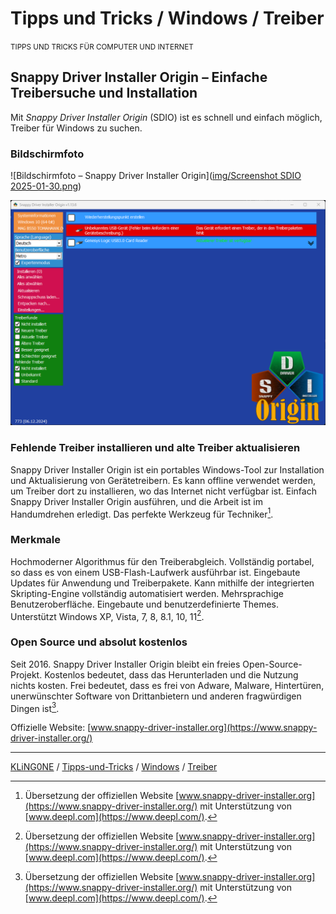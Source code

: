 # Tipps und Tricks / Windows / Treiber
<small>TIPPS UND TRICKS FÜR COMPUTER UND INTERNET</small>

## Snappy Driver Installer Origin – Einfache Treibersuche und Installation
Mit _Snappy Driver Installer Origin_ (SDIO) ist es schnell und einfach möglich, Treiber für Windows zu suchen.

### Bildschirmfoto
![Bildschirmfoto – Snappy Driver Installer Origin]([img/Screenshot SDIO 2025-01-30.png](https://github.com/KLiNG0NE/Tipps-und-Tricks/blob/main/Windows/Treiber/img/Screenshot%20SDIO%202025-01-30.png))

![Foto](https://github.com/KLiNG0NE/Tipps-und-Tricks/blob/main/Windows/Treiber/img/Screenshot%20SDIO%202025-01-30.png)

### Fehlende Treiber installieren und alte Treiber aktualisieren
Snappy Driver Installer Origin ist ein portables Windows-Tool zur Installation und Aktualisierung von Gerätetreibern. Es kann offline verwendet werden, um Treiber dort zu installieren, wo das Internet nicht verfügbar ist. Einfach Snappy Driver Installer Origin ausführen, und die Arbeit ist im Handumdrehen erledigt. Das perfekte Werkzeug für Techniker[^1].

### Merkmale
Hochmoderner Algorithmus für den Treiberabgleich. Vollständig portabel, so dass es von einem USB-Flash-Laufwerk ausführbar ist. Eingebaute Updates für Anwendung und Treiberpakete. Kann mithilfe der integrierten Skripting-Engine vollständig automatisiert werden. Mehrsprachige Benutzeroberfläche. Eingebaute und benutzerdefinierte Themes. Unterstützt Windows XP, Vista, 7, 8, 8.1, 10, 11[^1].

### Open Source und absolut kostenlos
Seit 2016. Snappy Driver Installer Origin bleibt ein freies Open-Source-Projekt. Kostenlos bedeutet, dass das Herunterladen und die Nutzung nichts kosten. Frei bedeutet, dass es frei von Adware, Malware, Hintertüren, unerwünschter Software von Drittanbietern und anderen fragwürdigen Dingen ist[^1].

Offizielle Website: [www.snappy-driver-installer.org](https://www.snappy-driver-installer.org/)

---

[KLiNG0NE](https://github.com/KLiNG0NE/) / [Tipps-und-Tricks](https://github.com/KLiNG0NE/Tipps-und-Tricks) / [Windows](../README.md) / [Treiber](README.md)

[^1]: Übersetzung der offiziellen Website [www.snappy-driver-installer.org](https://www.snappy-driver-installer.org/) mit Unterstützung von [www.deepl.com](https://www.deepl.com/).
